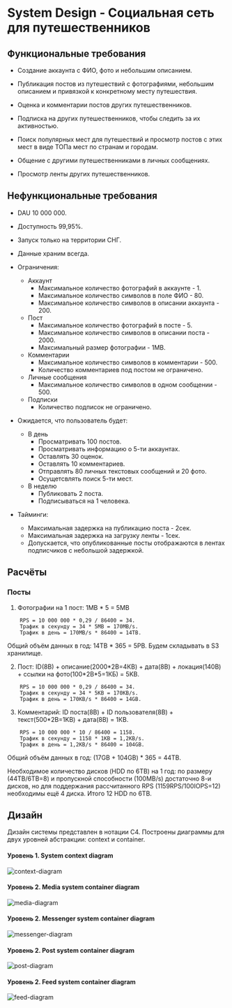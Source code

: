 # System Design - Социальная сеть для путешественников

## Функциональные требования
- Создание аккаунта с ФИО, фото и небольшим описанием.

- Публикация постов из путешествий с фотографиями, небольшим описанием и привязкой к конкретному месту путешествия.

- Оценка и комментарии постов других путешественников.

- Подписка на других путешественников, чтобы следить за их активностью.

- Поиск популярных мест для путешествий и просмотр постов с этих мест в виде ТОПа мест по странам и городам.

- Общение с другими путешественниками в личных сообщениях.

- Просмотр ленты других путешественников.

## Нефункциональные требования
- DAU 10 000 000.

- Доступность 99,95%.

- Запуск только на территории СНГ.

- Данные храним всегда.

- Ограничения:
    - Аккаунт
        - Максимальное количество фотографий в аккаунте - 1.
        - Максимальное количество символов в поле ФИО - 80.
        - Максимальное количество символов в описании аккаунта - 200.
    - Пост
        - Максимальное количество фотографий в посте - 5.
        - Максимальное количество символов в описании поста - 2000.
        - Максимальный размер фотографии - 1МB.
    - Комментарии
        - Максимальное количество символов в комментарии - 500.
        - Количество комментариев под постом не ограничено.
    - Личные сообщения
        - Максимальное количество символов в одном сообщении - 500.
    - Подписки
        - Количество подписок не ограничено.

- Ожидается, что пользователь будет:
    - В день
        - Просматривать 100 постов.
        - Просматривать информацию о 5-ти аккаунтах.
        - Оставлять 30 оценок.
        - Оставлять 10 комментариев.
        - Отправлять 80 личных текстовых сообщений и 20 фото.
        - Осущетсвлять поиск 5-ти мест.
    - В неделю
        - Публиковать 2 поста.
        - Подписываться на 1 человека.

- Тайминги:
    - Максимальная задержка на публикацию поста - 2сек.
    - Максимальная задержка на загрузку ленты - 1сек.
    - Допускается, что опубликованные посты отображаются в лентах подписчиков с небольшой задержкой.

## Расчёты
### Посты
1. Фотографии на 1 пост: 1MB * 5 = 5MB
```
    RPS = 10 000 000 * 0,29 / 86400 = 34.
    Трафик в секунду = 34 * 5MB = 170MB/s.
    Трафик в день = 170MB/s * 86400 = 14TB.
```

Общий объём данных в год: 14TB * 365 = 5PB. Будем складывать в S3 хранилище.

2. Пост: ID(8B) + описание(2000\*2B=4КB) + дата(8B) + локация(140B) + ссылки на фото(100\*2B*5=1КБ) = 5KB.
```
    RPS = 10 000 000 * 0,29 / 86400 = 34.
    Трафик в секунду = 34 * 5KB = 170KB/s.
    Трафик в день = 170KB/s * 86400 = 14GB.
```

3. Комментарий: ID поста(8B) + ID пользователя(8B) + текст(500*2B=1KB) + дата(8B) = 1КB.
```
    RPS = 10 000 000 * 10 / 86400 = 1158.
    Трафик в секунду = 1158 * 1KB = 1,2KB/s.
    Трафик в день = 1,2KB/s * 86400 = 104GB.
```

Общий объём данных в год: (17GB + 104GB) * 365 = 44TB.

Необходимое количество дисков (HDD по 6TB) на 1 год: по размеру (44TB/6TB=8) и пропускной способности (100MB/s) достаточно 8-и дисков, но для поддержания рассчитанного RPS (1159RPS/100IOPS=12) необходимы ещё 4 диска. Итого 12 HDD по 6TB.

## Дизайн
Дизайн системы представлен в нотации С4. Построены диаграммы для двух уровней абстракции: context и container.

#### Уровень 1. System context diagram
![context-diagram](architecture/diagram.png?raw=true)

#### Уровень 2. Media system container diagram
![media-diagram](architecture/media_system/diagram.png?raw=true)

#### Уровень 2. Messenger system container diagram
![messenger-diagram](architecture/messenger_system/diagram.png?raw=true)

#### Уровень 2. Post system container diagram
![post-diagram](architecture/post_system/diagram.png?raw=true)

#### Уровень 2. Feed system container diagram
![feed-diagram](architecture/feed_system/diagram.png?raw=true)